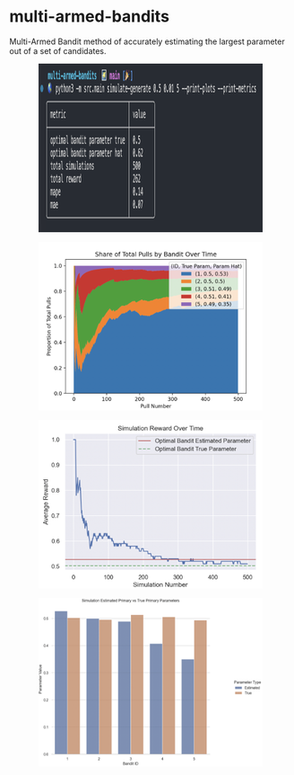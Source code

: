 # multi-armed-bandits
Multi-Armed Bandit method of accurately estimating the largest parameter out of a set of candidates.

<p align="center">
<img width="400" height="300" src="img/sim_metrics.png"/>
</p>

<p align="center">
<img width="400" height="300" src="img/sim_pulls.png"/>
</p>

<p align="center">
<img width="400" height="300" src="img/sim_reward.png"/>
</p>

<p align="center">
<img width="400" height="300" src="img/sim_residuals.png"/>
</p>